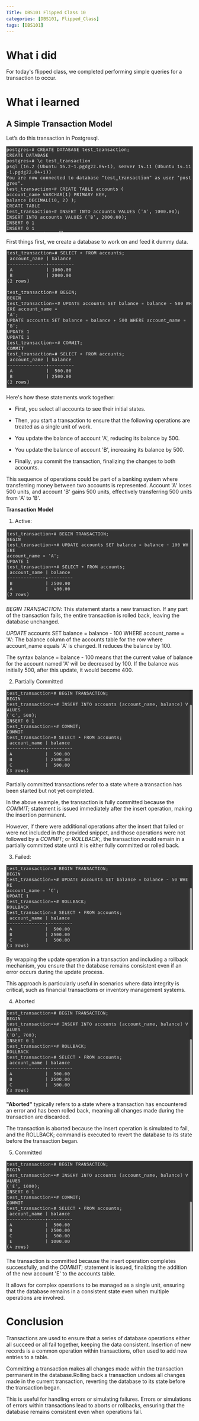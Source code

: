 ```yaml
---
Title: DBS101 Flipped Class 10
categories: [DBS101, Flipped_Class]
tags: [DBS101]
---
```


# What i did

For today's flipped class, we completed performing simple queries for a transaction to occur.

# What i learned

## A Simple Transaction Model

Let’s do this transaction in Postgresql.

![alt text](<../assets/img/dbs/Screenshot from 2024-05-20 13-52-47.png>)

First things first, we create a database to work on and feed it dummy data.

![alt text](<../assets/img/dbs/Screenshot from 2024-05-20 13-53-53.png>)

Here's how these statements work together:

* First, you select all accounts to see their initial states.

* Then, you start a transaction to ensure that the following operations are treated as a single unit of work.

* You update the balance of account 'A', reducing its balance by 500.

* You update the balance of account 'B', increasing its balance by 500.

* Finally, you commit the transaction, finalizing the changes to both accounts.

This sequence of operations could be part of a banking system where transferring money between two accounts is represented. Account 'A' loses 500 units, and account 'B' gains 500 units, effectively transferring 500 units from 'A' to 'B'.

**Transaction Model**

1. Active:

![alt text](<../assets/img/dbs/Screenshot from 2024-05-20 14-07-55.png>)

*BEGIN TRANSACTION*: This statement starts a new transaction. If any part of the transaction fails, the entire transaction is rolled back, leaving the database unchanged. 

*UPDATE* accounts SET balance = balance - 100 WHERE account_name = 'A': The balance column of the accounts table for the row where account_name equals 'A' is changed. It reduces the balance by 100. 

The syntax balance = balance - 100 means that the current value of balance for the account named 'A' will be decreased by 100. If the balance was initially 500, after this update, it would become 400.

2. Partially Committed

![alt text](<../assets/img/dbs/Screenshot from 2024-05-20 14-11-22.png>)

Partially committed transactions refer to a state where a transaction has been started but not yet completed.

In the above example, the transaction is fully committed because the *COMMIT*; statement is issued immediately after the insert operation, making the insertion permanent. 

However, if there were additional operations after the insert that failed or were not included in the provided snippet, and those operations were not followed by a *COMMIT*; or *ROLLBACK*;, the transaction would remain in a partially committed state until it is either fully committed or rolled back.

3. Failed:

![alt text](<../assets/img/dbs/Screenshot from 2024-05-20 14-11-55.png>)

By wrapping the update operation in a transaction and including a rollback mechanism, you ensure that the database remains consistent even if an error occurs during the update process. 

This approach is particularly useful in scenarios where data integrity is critical, such as financial transactions or inventory management systems.

4. Aborted

![alt text](<../assets/img/dbs/Screenshot from 2024-05-20 14-12-16.png>)

**"Aborted"** typically refers to a state where a transaction has encountered an error and has been rolled back, meaning all changes made during the transaction are discarded. 

The transaction is aborted because the insert operation is simulated to fail, and the ROLLBACK; command is executed to revert the database to its state before the transaction began.

5. Committed

![alt text](<../assets/img/dbs/Screenshot from 2024-05-20 14-13-08.png>)

The transaction is committed because the insert operation completes successfully, and the *COMMIT*; statement is issued, finalizing the addition of the new account 'E' to the accounts table.

It allows for complex operations to be managed as a single unit, ensuring that the database remains in a consistent state even when multiple operations are involved.

# Conclusion

Transactions are used to ensure that a series of database operations either all succeed or all fail together, keeping the data consistent. Insertion of new records is a common operation within transactions, often used to add new entries to a table.

Committing a transaction makes all changes made within the transaction permanent in the database.Rolling back a transaction undoes all changes made in the current transaction, reverting the database to its state before the transaction began. 

This is useful for handling errors or simulating failures.
Errors or simulations of errors within transactions lead to aborts or rollbacks, ensuring that the database remains consistent even when operations fail.

